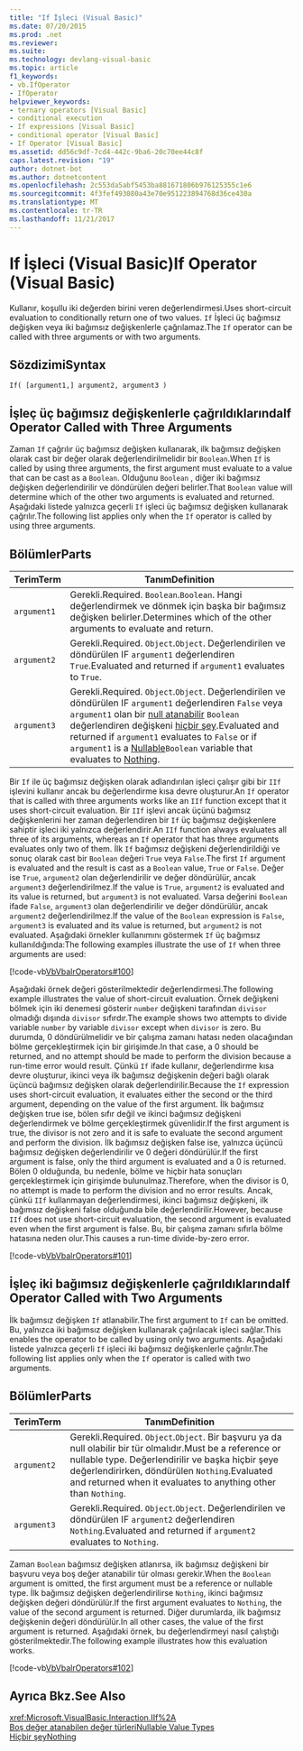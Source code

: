 ```yaml
---
title: "If İşleci (Visual Basic)"
ms.date: 07/20/2015
ms.prod: .net
ms.reviewer: 
ms.suite: 
ms.technology: devlang-visual-basic
ms.topic: article
f1_keywords:
- vb.IfOperator
- IfOperator
helpviewer_keywords:
- ternary operators [Visual Basic]
- conditional execution
- If expressions [Visual Basic]
- conditional operator [Visual Basic]
- If Operator [Visual Basic]
ms.assetid: dd56c9df-7cd4-442c-9ba6-20c70ee44c8f
caps.latest.revision: "19"
author: dotnet-bot
ms.author: dotnetcontent
ms.openlocfilehash: 2c553da5abf5453ba881671806b976125355c1e6
ms.sourcegitcommit: 4f3fef493080a43e70e951223894768d36ce430a
ms.translationtype: MT
ms.contentlocale: tr-TR
ms.lasthandoff: 11/21/2017
---
```

# <a name="if-operator-visual-basic"></a><span data-ttu-id="4a9fb-102">If İşleci (Visual Basic)</span><span class="sxs-lookup"><span data-stu-id="4a9fb-102">If Operator (Visual Basic)</span></span>
<span data-ttu-id="4a9fb-103">Kullanır, koşullu iki değerden birini veren değerlendirmesi.</span><span class="sxs-lookup"><span data-stu-id="4a9fb-103">Uses short-circuit evaluation to conditionally return one of two values.</span></span> <span data-ttu-id="4a9fb-104">`If` İşleci üç bağımsız değişken veya iki bağımsız değişkenlerle çağrılamaz.</span><span class="sxs-lookup"><span data-stu-id="4a9fb-104">The `If` operator can be called with three arguments or with two arguments.</span></span>  
  
## <a name="syntax"></a><span data-ttu-id="4a9fb-105">Sözdizimi</span><span class="sxs-lookup"><span data-stu-id="4a9fb-105">Syntax</span></span>  
  
```  
If( [argument1,] argument2, argument3 )  
```  
  
## <a name="if-operator-called-with-three-arguments"></a><span data-ttu-id="4a9fb-106">İşleç üç bağımsız değişkenlerle çağrıldıklarında</span><span class="sxs-lookup"><span data-stu-id="4a9fb-106">If Operator Called with Three Arguments</span></span>  
 <span data-ttu-id="4a9fb-107">Zaman `If` çağrılır üç bağımsız değişken kullanarak, ilk bağımsız değişken olarak cast bir değer olarak değerlendirilmelidir bir `Boolean`.</span><span class="sxs-lookup"><span data-stu-id="4a9fb-107">When `If` is called by using three arguments, the first argument must evaluate to a value that can be cast as a `Boolean`.</span></span> <span data-ttu-id="4a9fb-108">Olduğunu `Boolean` , diğer iki bağımsız değişken değerlendirilir ve döndürülen değeri belirler.</span><span class="sxs-lookup"><span data-stu-id="4a9fb-108">That `Boolean` value will determine which of the other two arguments is evaluated and returned.</span></span> <span data-ttu-id="4a9fb-109">Aşağıdaki listede yalnızca geçerli `If` işleci üç bağımsız değişken kullanarak çağrılır.</span><span class="sxs-lookup"><span data-stu-id="4a9fb-109">The following list applies only when the `If` operator is called by using three arguments.</span></span>  
  
## <a name="parts"></a><span data-ttu-id="4a9fb-110">Bölümler</span><span class="sxs-lookup"><span data-stu-id="4a9fb-110">Parts</span></span>  
  
|<span data-ttu-id="4a9fb-111">Terim</span><span class="sxs-lookup"><span data-stu-id="4a9fb-111">Term</span></span>|<span data-ttu-id="4a9fb-112">Tanım</span><span class="sxs-lookup"><span data-stu-id="4a9fb-112">Definition</span></span>|  
|---|---|  
|`argument1`|<span data-ttu-id="4a9fb-113">Gerekli.</span><span class="sxs-lookup"><span data-stu-id="4a9fb-113">Required.</span></span> <span data-ttu-id="4a9fb-114">`Boolean`.</span><span class="sxs-lookup"><span data-stu-id="4a9fb-114">`Boolean`.</span></span> <span data-ttu-id="4a9fb-115">Hangi değerlendirmek ve dönmek için başka bir bağımsız değişken belirler.</span><span class="sxs-lookup"><span data-stu-id="4a9fb-115">Determines which of the other arguments to evaluate and return.</span></span>|  
|`argument2`|<span data-ttu-id="4a9fb-116">Gerekli.</span><span class="sxs-lookup"><span data-stu-id="4a9fb-116">Required.</span></span> <span data-ttu-id="4a9fb-117">`Object`.</span><span class="sxs-lookup"><span data-stu-id="4a9fb-117">`Object`.</span></span> <span data-ttu-id="4a9fb-118">Değerlendirilen ve döndürülen IF `argument1` değerlendiren `True`.</span><span class="sxs-lookup"><span data-stu-id="4a9fb-118">Evaluated and returned if `argument1` evaluates to `True`.</span></span>|  
|`argument3`|<span data-ttu-id="4a9fb-119">Gerekli.</span><span class="sxs-lookup"><span data-stu-id="4a9fb-119">Required.</span></span> <span data-ttu-id="4a9fb-120">`Object`.</span><span class="sxs-lookup"><span data-stu-id="4a9fb-120">`Object`.</span></span> <span data-ttu-id="4a9fb-121">Değerlendirilen ve döndürülen IF `argument1` değerlendiren `False` veya `argument1` olan bir [null atanabilir](../../../visual-basic/programming-guide/language-features/data-types/nullable-value-types.md) `Boolean` değerlendiren değişkeni [hiçbir şey](../../../visual-basic/language-reference/nothing.md).</span><span class="sxs-lookup"><span data-stu-id="4a9fb-121">Evaluated and returned if `argument1` evaluates to `False` or if `argument1` is a [Nullable](../../../visual-basic/programming-guide/language-features/data-types/nullable-value-types.md)`Boolean` variable that evaluates to [Nothing](../../../visual-basic/language-reference/nothing.md).</span></span>|  
  
 <span data-ttu-id="4a9fb-122">Bir `If` ile üç bağımsız değişken olarak adlandırılan işleci çalışır gibi bir `IIf` işlevini kullanır ancak bu değerlendirme kısa devre oluşturur.</span><span class="sxs-lookup"><span data-stu-id="4a9fb-122">An `If` operator that is called with three arguments works like an `IIf` function except that it uses short-circuit evaluation.</span></span> <span data-ttu-id="4a9fb-123">Bir `IIf` işlevi ancak üçünü bağımsız değişkenlerini her zaman değerlendiren bir `If` üç bağımsız değişkenlere sahiptir işleci iki yalnızca değerlendirir.</span><span class="sxs-lookup"><span data-stu-id="4a9fb-123">An `IIf` function always evaluates all three of its arguments, whereas an `If` operator that has three arguments evaluates only two of them.</span></span> <span data-ttu-id="4a9fb-124">İlk `If` bağımsız değişkeni değerlendirildiği ve sonuç olarak cast bir `Boolean` değeri `True` veya `False`.</span><span class="sxs-lookup"><span data-stu-id="4a9fb-124">The first `If` argument is evaluated and the result is cast as a `Boolean` value, `True` or `False`.</span></span> <span data-ttu-id="4a9fb-125">Değer ise `True`, `argument2` olan değerlendirilir ve değer döndürülür, ancak `argument3` değerlendirilmez.</span><span class="sxs-lookup"><span data-stu-id="4a9fb-125">If the value is `True`, `argument2` is evaluated and its value is returned, but `argument3` is not evaluated.</span></span> <span data-ttu-id="4a9fb-126">Varsa değerini `Boolean` ifade `False`, `argument3` olan değerlendirilir ve değer döndürülür, ancak `argument2` değerlendirilmez.</span><span class="sxs-lookup"><span data-stu-id="4a9fb-126">If the value of the `Boolean` expression is `False`, `argument3` is evaluated and its value is returned, but `argument2` is not evaluated.</span></span> <span data-ttu-id="4a9fb-127">Aşağıdaki örnekler kullanımını göstermek `If` üç bağımsız kullanıldığında:</span><span class="sxs-lookup"><span data-stu-id="4a9fb-127">The following examples illustrate the use of `If` when three arguments are used:</span></span>  
  
 [!code-vb[VbVbalrOperators#100](../../../visual-basic/language-reference/operators/codesnippet/VisualBasic/if-operator_1.vb)]  
  
 <span data-ttu-id="4a9fb-128">Aşağıdaki örnek değeri gösterilmektedir değerlendirmesi.</span><span class="sxs-lookup"><span data-stu-id="4a9fb-128">The following example illustrates the value of short-circuit evaluation.</span></span> <span data-ttu-id="4a9fb-129">Örnek değişkeni bölmek için iki denemesi gösterir `number` değişkeni tarafından `divisor` olmadığı dışında `divisor` sıfırdır.</span><span class="sxs-lookup"><span data-stu-id="4a9fb-129">The example shows two attempts to divide variable `number` by variable `divisor` except when `divisor` is zero.</span></span> <span data-ttu-id="4a9fb-130">Bu durumda, 0 döndürülmelidir ve bir çalışma zamanı hatası neden olacağından bölme gerçekleştirmek için bir girişimde.</span><span class="sxs-lookup"><span data-stu-id="4a9fb-130">In that case, a 0 should be returned, and no attempt should be made to perform the division because a run-time error would result.</span></span> <span data-ttu-id="4a9fb-131">Çünkü `If` ifade kullanır, değerlendirme kısa devre oluşturur, ikinci veya ilk bağımsız değişkenin değeri bağlı olarak üçüncü bağımsız değişken olarak değerlendirilir.</span><span class="sxs-lookup"><span data-stu-id="4a9fb-131">Because the `If` expression uses short-circuit evaluation, it evaluates either the second or the third argument, depending on the value of the first argument.</span></span> <span data-ttu-id="4a9fb-132">İlk bağımsız değişken true ise, bölen sıfır değil ve ikinci bağımsız değişkeni değerlendirmek ve bölme gerçekleştirmek güvenlidir.</span><span class="sxs-lookup"><span data-stu-id="4a9fb-132">If the first argument is true, the divisor is not zero and it is safe to evaluate the second argument and perform the division.</span></span> <span data-ttu-id="4a9fb-133">İlk bağımsız değişken false ise, yalnızca üçüncü bağımsız değişken değerlendirilir ve 0 değeri döndürülür.</span><span class="sxs-lookup"><span data-stu-id="4a9fb-133">If the first argument is false, only the third argument is evaluated and a 0 is returned.</span></span> <span data-ttu-id="4a9fb-134">Bölen 0 olduğunda, bu nedenle, bölme ve hiçbir hata sonuçları gerçekleştirmek için girişimde bulunulmaz.</span><span class="sxs-lookup"><span data-stu-id="4a9fb-134">Therefore, when the divisor is 0, no attempt is made to perform the division and no error results.</span></span> <span data-ttu-id="4a9fb-135">Ancak, çünkü `IIf` kullanmayan değerlendirmesi, ikinci bağımsız değişkeni, ilk bağımsız değişkeni false olduğunda bile değerlendirilir.</span><span class="sxs-lookup"><span data-stu-id="4a9fb-135">However, because `IIf` does not use short-circuit evaluation, the second argument is evaluated even when the first argument is false.</span></span> <span data-ttu-id="4a9fb-136">Bu, bir çalışma zamanı sıfırla bölme hatasına neden olur.</span><span class="sxs-lookup"><span data-stu-id="4a9fb-136">This causes a run-time divide-by-zero error.</span></span>  
  
 [!code-vb[VbVbalrOperators#101](../../../visual-basic/language-reference/operators/codesnippet/VisualBasic/if-operator_2.vb)]  
  
## <a name="if-operator-called-with-two-arguments"></a><span data-ttu-id="4a9fb-137">İşleç iki bağımsız değişkenlerle çağrıldıklarında</span><span class="sxs-lookup"><span data-stu-id="4a9fb-137">If Operator Called with Two Arguments</span></span>  
 <span data-ttu-id="4a9fb-138">İlk bağımsız değişken `If` atlanabilir.</span><span class="sxs-lookup"><span data-stu-id="4a9fb-138">The first argument to `If` can be omitted.</span></span> <span data-ttu-id="4a9fb-139">Bu, yalnızca iki bağımsız değişken kullanarak çağrılacak işleci sağlar.</span><span class="sxs-lookup"><span data-stu-id="4a9fb-139">This enables the operator to be called by using only two arguments.</span></span> <span data-ttu-id="4a9fb-140">Aşağıdaki listede yalnızca geçerli `If` işleci iki bağımsız değişkenlerle çağrılır.</span><span class="sxs-lookup"><span data-stu-id="4a9fb-140">The following list applies only when the `If` operator is called with two arguments.</span></span>  
  
## <a name="parts"></a><span data-ttu-id="4a9fb-141">Bölümler</span><span class="sxs-lookup"><span data-stu-id="4a9fb-141">Parts</span></span>  
  
|<span data-ttu-id="4a9fb-142">Terim</span><span class="sxs-lookup"><span data-stu-id="4a9fb-142">Term</span></span>|<span data-ttu-id="4a9fb-143">Tanım</span><span class="sxs-lookup"><span data-stu-id="4a9fb-143">Definition</span></span>|  
|---|---|  
|`argument2`|<span data-ttu-id="4a9fb-144">Gerekli.</span><span class="sxs-lookup"><span data-stu-id="4a9fb-144">Required.</span></span> <span data-ttu-id="4a9fb-145">`Object`.</span><span class="sxs-lookup"><span data-stu-id="4a9fb-145">`Object`.</span></span> <span data-ttu-id="4a9fb-146">Bir başvuru ya da null olabilir bir tür olmalıdır.</span><span class="sxs-lookup"><span data-stu-id="4a9fb-146">Must be a reference or nullable type.</span></span> <span data-ttu-id="4a9fb-147">Değerlendirilir ve başka hiçbir şeye değerlendirirken, döndürülen `Nothing`.</span><span class="sxs-lookup"><span data-stu-id="4a9fb-147">Evaluated and returned when it evaluates to anything other than `Nothing`.</span></span>|  
|`argument3`|<span data-ttu-id="4a9fb-148">Gerekli.</span><span class="sxs-lookup"><span data-stu-id="4a9fb-148">Required.</span></span> <span data-ttu-id="4a9fb-149">`Object`.</span><span class="sxs-lookup"><span data-stu-id="4a9fb-149">`Object`.</span></span> <span data-ttu-id="4a9fb-150">Değerlendirilen ve döndürülen IF `argument2` değerlendiren `Nothing`.</span><span class="sxs-lookup"><span data-stu-id="4a9fb-150">Evaluated and returned if `argument2` evaluates to `Nothing`.</span></span>|  
  
 <span data-ttu-id="4a9fb-151">Zaman `Boolean` bağımsız değişken atlanırsa, ilk bağımsız değişkeni bir başvuru veya boş değer atanabilir tür olması gerekir.</span><span class="sxs-lookup"><span data-stu-id="4a9fb-151">When the `Boolean` argument is omitted, the first argument must be a reference or nullable type.</span></span> <span data-ttu-id="4a9fb-152">İlk bağımsız değişken değerlendirilirse `Nothing`, ikinci bağımsız değişken değeri döndürülür.</span><span class="sxs-lookup"><span data-stu-id="4a9fb-152">If the first argument evaluates to `Nothing`, the value of the second argument is returned.</span></span> <span data-ttu-id="4a9fb-153">Diğer durumlarda, ilk bağımsız değişkenin değeri döndürülür.</span><span class="sxs-lookup"><span data-stu-id="4a9fb-153">In all other cases, the value of the first argument is returned.</span></span> <span data-ttu-id="4a9fb-154">Aşağıdaki örnek, bu değerlendirmeyi nasıl çalıştığı gösterilmektedir.</span><span class="sxs-lookup"><span data-stu-id="4a9fb-154">The following example illustrates how this evaluation works.</span></span>  
  
 [!code-vb[VbVbalrOperators#102](../../../visual-basic/language-reference/operators/codesnippet/VisualBasic/if-operator_3.vb)]  
  
## <a name="see-also"></a><span data-ttu-id="4a9fb-155">Ayrıca Bkz.</span><span class="sxs-lookup"><span data-stu-id="4a9fb-155">See Also</span></span>  
 <xref:Microsoft.VisualBasic.Interaction.IIf%2A>  
 [<span data-ttu-id="4a9fb-156">Boş değer atanabilen değer türleri</span><span class="sxs-lookup"><span data-stu-id="4a9fb-156">Nullable Value Types</span></span>](../../../visual-basic/programming-guide/language-features/data-types/nullable-value-types.md)  
 [<span data-ttu-id="4a9fb-157">Hiçbir şey</span><span class="sxs-lookup"><span data-stu-id="4a9fb-157">Nothing</span></span>](../../../visual-basic/language-reference/nothing.md)

